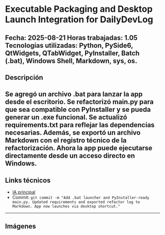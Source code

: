 # Executable Packaging and Desktop Launch Integration for DailyDevLog
**Fecha:** 2025-08-21
**Horas trabajadas:** 1.05
**Tecnologías utilizadas:** Python, PySide6, QtWidgets, QTabWidget, PyInstaller, Batch (.bat), Windows Shell, Markdown, sys, os.
---
## Descripción
Se agregó un archivo .bat para lanzar la app desde el escritorio. Se refactorizó main.py para que sea compatible con PyInstaller y se pueda generar un .exe funcional. Se actualizó requirements.txt para reflejar las dependencias necesarias. Además, se exportó un archivo Markdown con el registro técnico de la refactorización. Ahora la app puede ejecutarse directamente desde un acceso directo en Windows.
---
## Links técnicos
- [IA principal](https://copilot.microsoft.com/chats/fKMoHp9Lb12LM3wyjQQFR)
- Commit: `git commit -m "Add .bat launcher and PyInstaller-ready main.py. Updated requirements and exported refactor log to Markdown. App now launches via desktop shortcut."`
---
## Imágenes